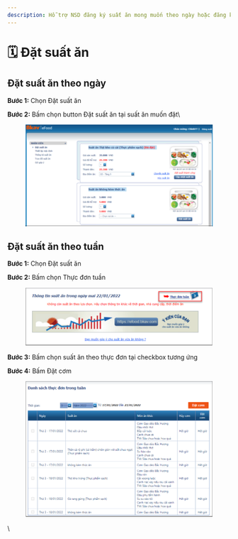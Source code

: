 ```yaml
---
description: Hỗ trợ NSD đăng ký suất ăn mong muốn theo ngày hoặc đăng ký theo từng tuần
---
```


# 🗓 Đặt suất ăn

## **Đặt suất ăn theo ngày**

**Bước 1:** Chọn Đặt suất ăn

**Bước 2:** Bấm chọn button Đặt suất ăn tại suất ăn muốn đặt\


<figure><img src="../.gitbook/assets/ĐN (5).png" alt=""><figcaption></figcaption></figure>

## **Đặt suất ăn theo tuần**

**Bước 1:** Chọn Đặt suất ăn

**Bước 2:** Bấm chọn Thực đơn tuần

<figure><img src="../.gitbook/assets/ĐN (14).png" alt=""><figcaption></figcaption></figure>

**Bước 3:** Bấm chọn suất ăn theo thực đơn tại checkbox tương ứng

**Bước 4:** Bấm Đặt cơm

<figure><img src="../.gitbook/assets/ĐN (13).png" alt=""><figcaption></figcaption></figure>

\
